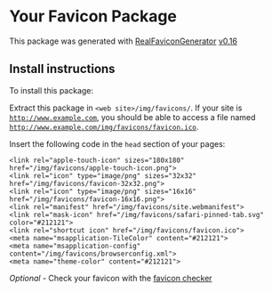 # Your Favicon Package

This package was generated with [RealFaviconGenerator](https://realfavicongenerator.net/) [v0.16](https://realfavicongenerator.net/change_log#v0.16)

## Install instructions

To install this package:

Extract this package in <code>&lt;web site&gt;/img/favicons/</code>. If your site is <code>http://www.example.com</code>, you should be able to access a file named <code>http://www.example.com/img/favicons/favicon.ico</code>.

Insert the following code in the `head` section of your pages:

    <link rel="apple-touch-icon" sizes="180x180" href="/img/favicons/apple-touch-icon.png">
    <link rel="icon" type="image/png" sizes="32x32" href="/img/favicons/favicon-32x32.png">
    <link rel="icon" type="image/png" sizes="16x16" href="/img/favicons/favicon-16x16.png">
    <link rel="manifest" href="/img/favicons/site.webmanifest">
    <link rel="mask-icon" href="/img/favicons/safari-pinned-tab.svg" color="#212121">
    <link rel="shortcut icon" href="/img/favicons/favicon.ico">
    <meta name="msapplication-TileColor" content="#212121">
    <meta name="msapplication-config" content="/img/favicons/browserconfig.xml">
    <meta name="theme-color" content="#212121">

*Optional* - Check your favicon with the [favicon checker](https://realfavicongenerator.net/favicon_checker)